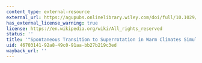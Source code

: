 ```yaml
---
content_type: external-resource
external_url: https://agupubs.onlinelibrary.wiley.com/doi/full/10.1029/2010GL043468
has_external_license_warning: true
license: https://en.wikipedia.org/wiki/All_rights_reserved
status: ''
title: '"Spontaneous Transition to Superrotation in Warm Climates Simulated by CAM3."'
uid: 46703141-92a8-49c0-91aa-bb27b219c3ed
wayback_url: ''
---
```

